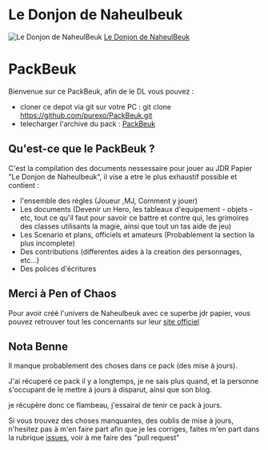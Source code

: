 # Le Donjon de Naheulbeuk
![Le Donjon de NaheulBeuk](http://www.naheulbeuk.com/pix/site-titre-jdr.gif)
[Le Donjon de NaheulBeuk](http://www.naheulbeuk.com/)
# PackBeuk

Bienvenue sur ce PackBeuk, afin de le DL vous pouvez :
* cloner ce depot via git sur votre PC : git clone https://github.com/purexo/PackBeuk.git
* telecharger l'archive du pack : [PackBeuk](https://github.com/purexo/PackBeuk/archive/master.zip)

## Qu'est-ce que le PackBeuk ?
C'est la compilation des documents nessessaire pour jouer au JDR Papier "Le Donjon de Naheulbeuk", il vise a etre le plus exhaustif possible et contient : 
* l'ensemble des règles (Joueur ,MJ, Comment y jouer)
* Les documents (Devenir un Hero, les tableaux d'equipement - objets - etc, tout ce qu'il faut pour savoir ce battre et contre qui, les grimoires des classes utilisants la magie, ainsi que tout un tas aide de jeu)
* Les Scenario et plans, officiels et amateurs (Probablement la section la plus incomplete)
* Des contributions (differentes aides à la creation des personnages, etc...)
* Des polices d'écritures

## Merci à Pen of Chaos
Pour avoir créé l'univers de Naheulbeuk avec ce superbe jdr papier, vous pouvez retrouver tout les concernants sur leur [site officiel](http://www.naheulbeuk.com/)

## Nota Benne
Il manque probablement des choses dans ce pack (des mise à jours).

J'ai récuperé ce pack il y a longtemps, je ne sais plus quand, et la personne s'occupant de le mettre à jours à disparut, ainsi que son blog.

je récupère donc ce flambeau, j'essairai de tenir ce pack à jours.

Si vous trouvez des choses manquantes, des oublis de mise à jours, n'hesitez pas à m'en faire part afin que je les corriges, faites m'en part dans la rubrique [issues](https://github.com/purexo/PackBeuk/issues), voir à me faire des "pull request"
